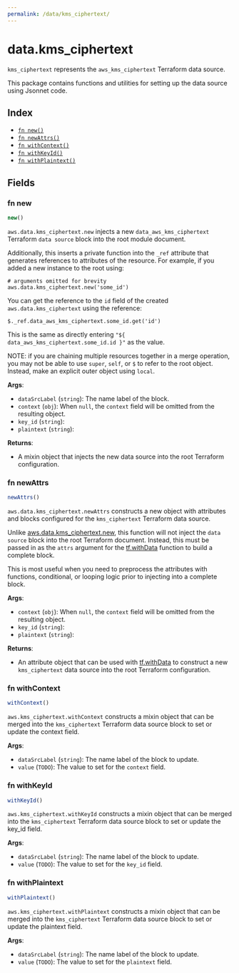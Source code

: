 ```yaml
---
permalink: /data/kms_ciphertext/
---
```


# data.kms_ciphertext

`kms_ciphertext` represents the `aws_kms_ciphertext` Terraform data source.



This package contains functions and utilities for setting up the data source using Jsonnet code.


## Index

* [`fn new()`](#fn-new)
* [`fn newAttrs()`](#fn-newattrs)
* [`fn withContext()`](#fn-withcontext)
* [`fn withKeyId()`](#fn-withkeyid)
* [`fn withPlaintext()`](#fn-withplaintext)

## Fields

### fn new

```ts
new()
```


`aws.data.kms_ciphertext.new` injects a new `data_aws_kms_ciphertext` Terraform `data source`
block into the root module document.

Additionally, this inserts a private function into the `_ref` attribute that generates references to attributes of the
resource. For example, if you added a new instance to the root using:

    # arguments omitted for brevity
    aws.data.kms_ciphertext.new('some_id')

You can get the reference to the `id` field of the created `aws.data.kms_ciphertext` using the reference:

    $._ref.data_aws_kms_ciphertext.some_id.get('id')

This is the same as directly entering `"${ data_aws_kms_ciphertext.some_id.id }"` as the value.

NOTE: if you are chaining multiple resources together in a merge operation, you may not be able to use `super`, `self`,
or `$` to refer to the root object. Instead, make an explicit outer object using `local`.

**Args**:
  - `dataSrcLabel` (`string`): The name label of the block.
  - `context` (`obj`):  When `null`, the `context` field will be omitted from the resulting object.
  - `key_id` (`string`): 
  - `plaintext` (`string`): 

**Returns**:
- A mixin object that injects the new data source into the root Terraform configuration.


### fn newAttrs

```ts
newAttrs()
```


`aws.data.kms_ciphertext.newAttrs` constructs a new object with attributes and blocks configured for the `kms_ciphertext`
Terraform data source.

Unlike [aws.data.kms_ciphertext.new](#fn-kmsciphertextnew), this function will not inject the `data source`
block into the root Terraform document. Instead, this must be passed in as the `attrs` argument for the
[tf.withData](https://github.com/tf-libsonnet/core/tree/main/docs#fn-withdata) function to build a complete block.

This is most useful when you need to preprocess the attributes with functions, conditional, or looping logic prior to
injecting into a complete block.

**Args**:
  - `context` (`obj`):  When `null`, the `context` field will be omitted from the resulting object.
  - `key_id` (`string`): 
  - `plaintext` (`string`): 

**Returns**:
  - An attribute object that can be used with [tf.withData](https://github.com/tf-libsonnet/core/tree/main/docs#fn-withdata) to construct a new `kms_ciphertext` data source into the root Terraform configuration.


### fn withContext

```ts
withContext()
```

`aws.kms_ciphertext.withContext` constructs a mixin object that can be merged into the `kms_ciphertext`
Terraform data source block to set or update the context field.



**Args**:
  - `dataSrcLabel` (`string`): The name label of the block to update.
  - `value` (`TODO`): The value to set for the `context` field.


### fn withKeyId

```ts
withKeyId()
```

`aws.kms_ciphertext.withKeyId` constructs a mixin object that can be merged into the `kms_ciphertext`
Terraform data source block to set or update the key_id field.



**Args**:
  - `dataSrcLabel` (`string`): The name label of the block to update.
  - `value` (`TODO`): The value to set for the `key_id` field.


### fn withPlaintext

```ts
withPlaintext()
```

`aws.kms_ciphertext.withPlaintext` constructs a mixin object that can be merged into the `kms_ciphertext`
Terraform data source block to set or update the plaintext field.



**Args**:
  - `dataSrcLabel` (`string`): The name label of the block to update.
  - `value` (`TODO`): The value to set for the `plaintext` field.
